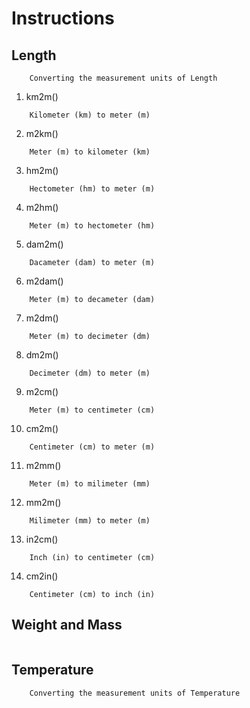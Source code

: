 # Instructions

## Length

```
    Converting the measurement units of Length
```
1. km2m()
```
    Kilometer (km) to meter (m)
```
2. m2km()
```
    Meter (m) to kilometer (km)
```
3. hm2m()
```
    Hectometer (hm) to meter (m)
```
4. m2hm()
```
    Meter (m) to hectometer (hm)
```
5. dam2m()
```
    Dacameter (dam) to meter (m)
```
6. m2dam()
```
    Meter (m) to decameter (dam)
```
7. m2dm()
```
    Meter (m) to decimeter (dm)
```
8. dm2m()
```
    Decimeter (dm) to meter (m)
```
9. m2cm()
```
    Meter (m) to centimeter (cm)
```
10. cm2m()
```
    Centimeter (cm) to meter (m)
```
11. m2mm()
```
    Meter (m) to milimeter (mm)
```
12. mm2m()
```
    Milimeter (mm) to meter (m)
```
13. in2cm()
```
    Inch (in) to centimeter (cm)
```
14. cm2in()
```
    Centimeter (cm) to inch (in)
```

## Weight and Mass

```Converting the measurement units of Weight and Mass
```

## Temperature

```
    Converting the measurement units of Temperature
```
